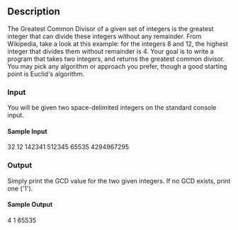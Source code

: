 ## Description
The Greatest Common Divisor of a given set of integers is the greatest integer that can divide these integers without any remainder. From Wikipedia, take a look at this example: for the integers 8 and 12, the highest integer that divides them without remainder is 4.
Your goal is to write a program that takes two integers, and returns the greatest common divisor. You may pick any algorithm or approach you prefer, though a good starting point is Euclid's algorithm.

### Input
You will be given two space-delimited integers on the standard console input.

#### Sample Input
32 12
142341 512345
65535 4294967295

### Output
Simply print the GCD value for the two given integers. If no GCD exists, print one ('1').

#### Sample Output
4
1
65535